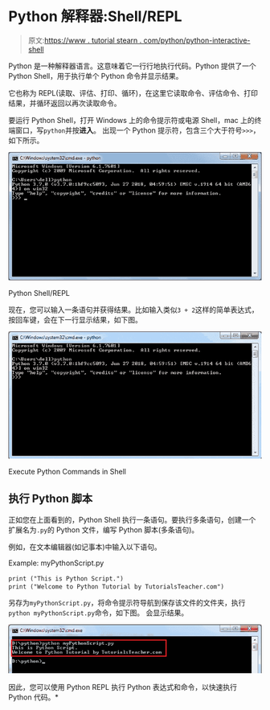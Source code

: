 # Python 解释器:Shell/REPL

> 原文:[https://www . tutorial stearn . com/python/python-interactive-shell](https://www.tutorialsteacher.com/python/python-interective-shell)

Python 是一种解释器语言。这意味着它一行行地执行代码。Python 提供了一个 Python Shell，用于执行单个 Python 命令并显示结果。

它也称为 REPL(读取、评估、打印、循环)，在这里它读取命令、评估命令、打印结果，并循环返回以再次读取命令。

要运行 Python Shell，打开 Windows 上的命令提示符或电源 Shell，mac 上的终端窗口，写`python`并按**进入**。 出现一个 Python 提示符，包含三个大于符号`>>>`，如下所示。

[![](img/ac76e52d7eb778a4034ca00cfeff1c3b.png)](../../Content/images/python/python-shell.png) 

Python Shell/REPL



现在，您可以输入一条语句并获得结果。比如输入类似`3 + 2`这样的简单表达式，按回车键，会在下一行显示结果，如下图。

[![Command Execution on Python Shell](img/2cdf3ae6c96d2eda67d09e87e5e600fc.png)](../../Content/images/python/python-shell2.gif) 

Execute Python Commands in Shell



## 执行 Python 脚本

正如您在上面看到的，Python Shell 执行一条语句。要执行多条语句，创建一个扩展名为`.py`的 Python 文件，编写 Python 脚本(多条语句)。

例如，在文本编辑器(如记事本)中输入以下语句。

Example: myPythonScript.py 

```
print ("This is Python Script.")
print ("Welcome to Python Tutorial by TutorialsTeacher.com") 
```

另存为`myPythonScript.py`，将命令提示符导航到保存该文件的文件夹，执行`python myPythonScript.py`命令，如下图。 会显示结果。

[![](img/6e66d6dbdbbf1ee7b0b0cd212b6e63b8.png)](../../Content/images/python/execute-python-script.png) 

因此，您可以使用 Python REPL 执行 Python 表达式和命令，以快速执行 Python 代码。*